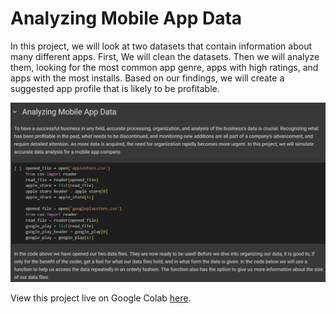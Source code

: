 # Analyzing Mobile App Data
In this project, we will look at two datasets that contain information about many different apps. First, We will clean the datasets. Then we will analyze them, looking for the most common app genre, apps with high ratings, and apps with the most installs. Based on our findings, we will create a suggested app profile that is likely to be profitable.

[![Analyzing Mobile App Data](app-data-analysis.png)](https://colab.research.google.com/drive/1ffd76XS6OXXMzFtPq3_qxmaNDB4pxCaW?usp=sharing)

View this project live on Google Colab [here](https://colab.research.google.com/drive/1ffd76XS6OXXMzFtPq3_qxmaNDB4pxCaW?usp=sharing).
